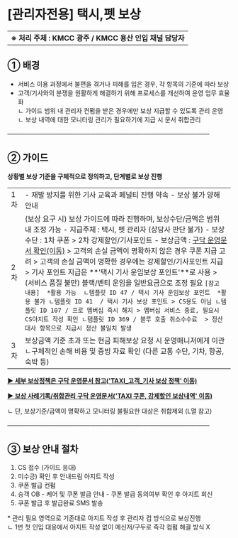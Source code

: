 # [관리자전용] 택시,펫 보상

|  |
| --- |
| **※ 처리 주체 : KMCC 광주 / KMCC 용산 인입 채널 담당자** |

**① 배경**
--------

* 서비스 이용 과정에서 불편을 겪거나 피해를 입은 경우, 각 항목의 기준에 따라 보상
* 고객/기사와의 분쟁을 원활하게 해결하기 위해 프로세스를 개선하여 운영 업무 효율화  
  ㄴ 가이드 범위 내 관리자 컨펌을 받은 경우에만 보상 지급할 수 있도록 관리 운영  
  ㄴ 보상 내역에 대한 모니터링 관리가 필요하기에 지급 시 문서 취합관리

──────────────────────────────────────────────

**② 가이드**
---------

****상황별 보상 기준을 구체적으로 정의하고, 단계별로 보상 진행****

|  |  |
| --- | --- |
| 1차 | - 재발 방지를 위한 기사 교육과 페널티 진행 약속 - 보상 불가 양해 안내 |
| 2차 | (보상 요구 시) 보상 가이드에 따라 진행하며, 보상수단/금액은 범위 내 조정 가능  - 지급주체 : 택시, 펫 관리자 (상담사 판단 불가)  - 보상수단 : 1차 쿠폰 > 2차 강제할인/기사포인트  - 보상금액 : [구닥 운영문서 확인(이동)](https://docs.google.com/spreadsheets/d/1ud_pqg2lVjXQCwfkgF_ktv-qDXzXyIfC2FgN0Zdd93k/edit?gid=475798381#gid=475798381)  > 고객의 손실 금액이 명확하지 않은 경우 쿠폰 지급 고려  > 고객의 손실 금액이 명확한 경우에는 강제할인/기사포인트 지급 > 기사 포인트 지급은 **'택시 기사 운임보상 포인트'**로 사용 > (서비스 품질 불만) 블랙/벤티 운임을 일반요금으로 조정 필요   ``` [참고 내용]  *활용 가능  ㄴ템플릿 ID 47 / 택시 기사 운임보상 포인트  *활용 불가 ㄴ템플릿 ID 41  / 택시 기사 보상 포인트 > CS용도 아님 ㄴ템플릿 ID 107 / 프로 멤버십 즉시 해지 > 멤버십 서비스 종료, 필요시 CS아지트 작성 확인 ㄴ템플릿 ID 369 / 블루 호출 취소수수료  > 정산 대사 항목으로 지급시 정산 불일치 발생 ``` |
| 3차 | 보상금액 기준 초과 또는 현금 피해보상 요청 시 운영매니저에게 이관 ㄴ구체적인 손해 비용 및 증빙 자료 확인 (다른 교통 수단, 기차, 항공, 숙박 등) |

[**▶ 세부 보상정책은 구닥 운영문서 참고('TAXI\_고객\_기사 보상 정책' 이동)**](https://docs.google.com/spreadsheets/d/1ud_pqg2lVjXQCwfkgF_ktv-qDXzXyIfC2FgN0Zdd93k/edit?gid=475798381#gid=475798381)

**[▶ 보상 사례기록/취합관리 구닥 운영문서('TAXI 쿠폰, 강제할인 보상내역' 이동)](https://docs.google.com/spreadsheets/d/1qLSfzJu9uct0EUDcCBGPGqLK3ps8ut5JSlwfJMEca_8/edit?gid=1359484551#gid=1359484551)**

ㄴ 단, 보상기준/금액이 명확하고 모니터링 불필요한 대상은 취합제외 (L열 참고)

──────────────────────────────────────────────

**③ 보상 안내 절차**
--------------

1. CS 접수 (가이드 응대)   
2. 미수긍) 확인 후 안내드림 아지트 작성   
3. 쿠폰 발급 컨펌   
4. 승객 OB - 케어 및 쿠폰 발급 안내 - 쿠폰 발급 동의여부 확인 후 아지트 회신   
5. 쿠폰 발급 후 발급완료 SMS 발송

\* 관리 필요 영역으로 기존대로 아지트 작성 후 관리자 컴 방식으로 보상진행   
ㄴ 1번 첫 인입 대응에서 아지트 작성 없이 메신저/구두로 즉각 컴펌 해결 방식 X